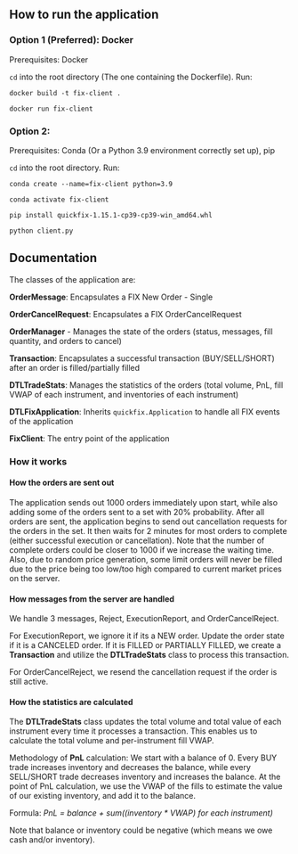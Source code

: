 ## How to run the application

### Option 1 (Preferred): Docker

Prerequisites: Docker

`cd` into the root directory (The one containing the Dockerfile). Run:

    docker build -t fix-client .

    docker run fix-client

### Option 2:

Prerequisites: Conda (Or a Python 3.9 environment correctly set up), pip

`cd` into the root directory. Run:

    conda create --name=fix-client python=3.9

    conda activate fix-client

    pip install quickfix-1.15.1-cp39-cp39-win_amd64.whl

    python client.py

## Documentation

The classes of the application are:

**OrderMessage**: Encapsulates a FIX New Order - Single

**OrderCancelRequest**: Encapsulates a FIX OrderCancelRequest

**OrderManager** - Manages the state of the orders (status, messages, fill quantity, and orders to cancel)

**Transaction**: Encapsulates a successful transaction (BUY/SELL/SHORT) after an order is filled/partially filled

**DTLTradeStats**: Manages the statistics of the orders (total volume, PnL, fill VWAP of each instrument, and inventories of each instrument)

**DTLFixApplication**: Inherits `quickfix.Application` to handle all FIX events of the application

**FixClient**: The entry point of the application

### How it works

#### How the orders are sent out

The application sends out 1000 orders immediately upon start, while also adding some of the orders sent to a set with 20% probability. After all orders are sent, the application begins to send out cancellation requests for the orders in the set. It then waits for 2 minutes for most orders to complete (either successful execution or cancellation). Note that the number of complete orders could be closer to 1000 if we increase the waiting time. Also, due to random price generation, some limit orders will never be filled due to the price being too low/too high compared to current market prices on the server.

#### How messages from the server are handled

We handle 3 messages, Reject, ExecutionReport, and OrderCancelReject.

For ExecutionReport, we ignore it if its a NEW order. Update the order state if it is a CANCELED order. If it is FILLED or PARTIALLY FILLED, we create a **Transaction** and utilize the **DTLTradeStats** class to process this transaction.

For OrderCancelReject, we resend the cancellation request if the order is still active.

#### How the statistics are calculated

The **DTLTradeStats** class updates the total volume and total value of each instrument every time it processes a transaction. This enables us to calculate the total volume and per-instrument fill VWAP.

Methodology of **PnL** calculation:
We start with a balance of 0.
Every BUY trade increases inventory and decreases the balance, while every SELL/SHORT trade decreases inventory and increases the balance.
At the point of PnL calculation, we use the VWAP of the fills to estimate the value of our existing inventory, and add it to the balance.

Formula: _PnL = balance + sum((inventory * VWAP) for each instrument)_

Note that balance or inventory could be negative (which means we owe cash and/or inventory).
